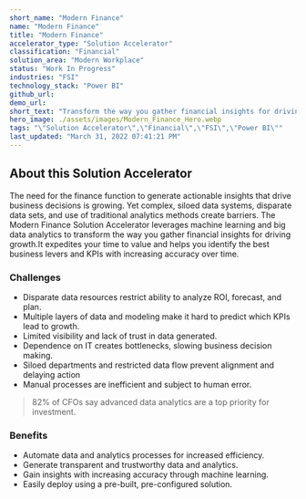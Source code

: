```yaml
---
short_name: "Modern Finance"
name: "Modern Finance"
title: "Modern Finance"
accelerator_type: "Solution Accelerator"
classification: "Financial"
solution_area: "Modern Workplace"
status: "Work In Progress"
industries: "FSI"
technology_stack: "Power BI"
github_url: 
demo_url: 
short_text: "Transform the way you gather financial insights for driving growth"
hero_image: ./assets/images/Modern_Finance_Hero.webp
tags: "\"Solution Accelerator\",\"Financial\",\"FSI\",\"Power BI\""
last_updated: "March 31, 2022 07:41:21 PM"
---
```

## About this Solution Accelerator

The need for the finance function to generate actionable insights that drive business decisions is growing. Yet complex, siloed data systems, disparate data sets, and use of traditional analytics methods create barriers. 
The Modern Finance Solution Accelerator leverages machine learning and big data analytics to transform the way you gather financial insights for driving growth.It expedites your time to value and helps you identify the best business levers and KPIs with increasing accuracy over time.

### Challenges

* Disparate data resources restrict ability to analyze ROI, forecast, and plan.
* Multiple layers of data and modeling make it hard to predict which KPIs lead  to growth.
* Limited visibility and lack of trust in data generated.
* Dependence on IT creates bottlenecks, slowing business decision making.
* Siloed departments and restricted data flow prevent alignment and delaying action
* Manual processes are inefficient and subject to human error.

> 82% of CFOs say advanced data analytics are a top priority for investment.

### Benefits

* Automate data and analytics processes for increased efficiency.
* Generate transparent and trustworthy data and analytics.
* Gain insights with increasing accuracy through machine learning.
* Easily deploy using a pre-built, pre-configured solution.

